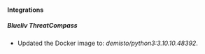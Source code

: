 #### Integrations
##### Blueliv ThreatCompass
- Updated the Docker image to: *demisto/python3:3.10.10.48392*.
